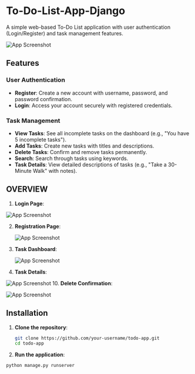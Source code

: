 # To-Do-List-App-Django

A simple web-based To-Do List application with user authentication (Login/Register) and task management features.

![App Screenshot](image.png) <!-- Replace with your actual screenshot paths -->

## Features

### User Authentication
- **Register**: Create a new account with username, password, and password confirmation.
- **Login**: Access your account securely with registered credentials.

### Task Management
- **View Tasks**: See all incomplete tasks on the dashboard (e.g., "You have 5 incomplete tasks").
- **Add Tasks**: Create new tasks with titles and descriptions.
- **Delete Tasks**: Confirm and remove tasks permanently.
- **Search**: Search through tasks using keywords.
- **Task Details**: View detailed descriptions of tasks (e.g., "Take a 30-Minute Walk" with notes).

 ## OVERVIEW
1. **Login Page**:


 ![App Screenshot](todolistApp/Screenshots/LOGIN.jpg) <!-- Replace with your actual screenshot paths -->

2. **Registration Page**:


   ![App Screenshot](todolistApp/Screenshots/image.png) 
2. **Task Dashboard**:


   ![App Screenshot](todolistApp/Screenshots/Task-Dashboard.jpg) 
3. **Task Details**:

  ![App Screenshot](todolistApp/Screenshots/Task-Details.jpg) 
10. **Delete Confirmation**:


![App Screenshot](todolistApp/Screenshots/Delete-Confirmation.jpg) 
## Installation

1. **Clone the repository**:
   ```bash
   git clone https://github.com/your-username/todo-app.git
   cd todo-app
2. **Run the application**:
  ```bash
python manage.py runserver


